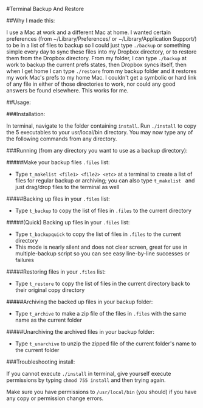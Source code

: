 #Terminal Backup And Restore

##Why I made this:

I use a Mac at work and a different Mac at home. I wanted certain preferences (from ~/Library/Preferences/ or ~/Library/Application Support/) to be in a list of files to backup so I could just type `./backup` or something simple every day to sync these files into my Dropbox directory, or to restore them from the Dropbox directory. From my folder, I can type `./backup` at work to backup the current prefs states, then Dropbox syncs itself, then when I get home I can type `./restore` from my backup folder and it restores my work Mac's prefs to my home Mac. I couldn't get a symbolic or hard link of any file in either of those directories to work, nor could any good answers be found elsewhere. This works for me.

##Usage:

###Installation:

In terminal, navigate to the folder containing `install`. Run `./install` to copy the 5 executables to your usr/local/bin directory. You may now type any of the following commands from any directory.

###Running (from any directory you want to use as a backup directory):

#####Make your backup files `.files` list:

  * Type `t_makelist <file1> <file2> <etc>` at a terminal to create a list of files for regular backup or archiving; you can also type `t_makelist ` and just drag/drop files to the terminal as well

#####Backing up files in your `.files` list:

  * Type `t_backup` to copy the list of files in `.files` to the current directory

#####(Quick) Backing up files in your `.files` list:

  * Type `t_backupquick` to copy the list of files in `.files` to the current directory
  * This mode is nearly silent and does not clear screen, great for use in multiple-backup script so you can see easy line-by-line successes or failures


#####Restoring files in your `.files` list:

  * Type `t_restore` to copy the list of files in the current directory back to their original copy directory

#####Archiving the backed up files in your backup folder:

  * Type `t_archive` to make a zip file of the files in `.files` with the same name as the current folder

#####Unarchiving the archived files in your backup folder:

  * Type `t_unarchive` to unzip the zipped file of the current folder's name to the current folder


###Troubleshooting install:

If you cannot execute `./install` in terminal, give yourself execute permissions by typing `chmod 755 install` and then trying again.

Make sure you have permissions to `/usr/local/bin` (you should) if you have any copy or permission change errors.
